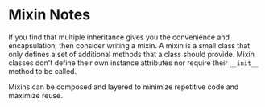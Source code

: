 # Mixin Notes

If you find that multiple inheritance gives you the convenience and encapsulation, then 
consider writing a mixin. A mixin is a small class that only defines a set of 
additional methods that a class should provide. Mixin classes don't define their 
own instance attributes nor require their `__init__` method to be called.

Mixins can be composed and layered to minimize repetitive code and maximize reuse.
